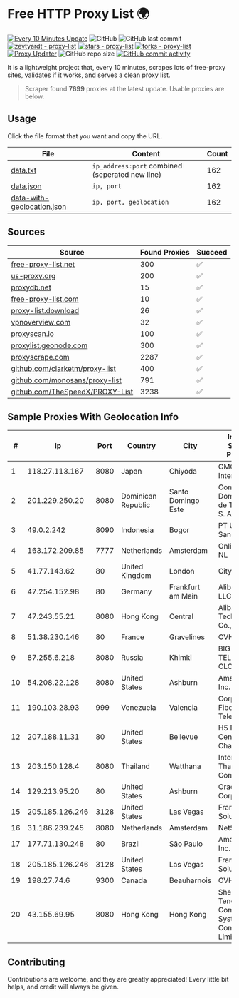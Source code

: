 
# Free HTTP Proxy List 🌍

[![Every 10 Minutes Update](https://github.com/mertguvencli/http-proxy-list/actions/workflows/main.yml/badge.svg?branch=main)](https://github.com/mertguvencli/http-proxy-list/actions/workflows/main.yml)
![GitHub](https://img.shields.io/github/license/mertguvencli/http-proxy-list)
![GitHub last commit](https://img.shields.io/github/last-commit/mertguvencli/http-proxy-list)
[![zevtyardt - proxy-list](https://img.shields.io/static/v1?label=zevtyardt&message=proxy-list&color=blue&logo=github)](https://github.com/zevtyardt/proxy-list "Go to GitHub repo")
[![stars - proxy-list](https://img.shields.io/github/stars/zevtyardt/proxy-list?style=social)](https://github.com/zevtyardt/proxy-list)
[![forks - proxy-list](https://img.shields.io/github/forks/zevtyardt/proxy-list?style=social)](https://github.com/zevtyardt/proxy-list)
[![Proxy Updater](https://github.com/zevtyardt/proxy-list/workflows/Proxy%20Updater/badge.svg)](https://github.com/zevtyardt/proxy-list/actions?query=workflow:"Proxy+Updater")
![GitHub repo size](https://img.shields.io/github/repo-size/zevtyardt/proxy-list)
[![GitHub commit activity](https://img.shields.io/github/commit-activity/m/zevtyardt/proxy-list?logo=commits)](https://github.com/zevtyardt/proxy-list/commits/main)

It is a lightweight project that, every 10 minutes, scrapes lots of free-proxy sites, validates if it works, and serves a clean proxy list.

> Scraper found **7699** proxies at the latest update. Usable proxies are below.

## Usage

Click the file format that you want and copy the URL.

|File|Content|Count|
|----|-------|-----|
|[data.txt](https://raw.githubusercontent.com/mertguvencli/http-proxy-list/main/proxy-list/data.txt)|`ip_address:port` combined (seperated new line)|162|
|[data.json](https://raw.githubusercontent.com/mertguvencli/http-proxy-list/main/proxy-list/data.json)|`ip, port`|162|
|[data-with-geolocation.json](https://raw.githubusercontent.com/mertguvencli/http-proxy-list/main/proxy-list/data-with-geolocation.json)|`ip, port, geolocation`|162|

## Sources

|Source|Found Proxies|Succeed|
|------|-------------|-------|
|[free-proxy-list.net](https://free-proxy-list.net)|300|✅|
|[us-proxy.org](https://www.us-proxy.org)|200|✅|
|[proxydb.net](http://proxydb.net)|15|✅|
|[free-proxy-list.com](https://free-proxy-list.com/?page=&port=&type%5B%5D=http&type%5B%5D=https&up_time=0&search=Search)|10|✅|
|[proxy-list.download](https://www.proxy-list.download/HTTP)|26|✅|
|[vpnoverview.com](https://vpnoverview.com/privacy/anonymous-browsing/free-proxy-servers)|32|✅|
|[proxyscan.io](https://www.proxyscan.io)|100|✅|
|[proxylist.geonode.com](https://proxylist.geonode.com/api/proxy-list?limit=300&page=1&sort_by=lastChecked&sort_type=desc&protocols=http,https)|300|✅|
|[proxyscrape.com](https://api.proxyscrape.com/v2/?request=displayproxies&protocol=http&timeout=10000&country=all&ssl=all&anonymity=all)|2287|✅|
|[github.com/clarketm/proxy-list](https://raw.githubusercontent.com/clarketm/proxy-list/master/proxy-list-raw.txt)|400|✅|
|[github.com/monosans/proxy-list](https://raw.githubusercontent.com/monosans/proxy-list/main/proxies/http.txt)|791|✅|
|[github.com/TheSpeedX/PROXY-List](https://raw.githubusercontent.com/TheSpeedX/PROXY-List/master/http.txt)|3238|✅|


## Sample Proxies With Geolocation Info

|#|Ip|Port|Country|City|Internet Service Provider|
|-|--|----|-------|----|-------------------------|
|1|118.27.113.167|8080|Japan|Chiyoda|GMO Internet, Inc.|
|2|201.229.250.20|8080|Dominican Republic|Santo Domingo Este|Compañía Dominicana de Teléfonos S. A.|
|3|49.0.2.242|8090|Indonesia|Bogor|PT Usaha Adi Sanggoro|
|4|163.172.209.85|7777|Netherlands|Amsterdam|Online SAS NL|
|5|41.77.143.62|80|United Kingdom|London|CityNet Host|
|6|47.254.152.98|80|Germany|Frankfurt am Main|Alibaba.com LLC|
|7|47.243.55.21|8080|Hong Kong|Central|Alibaba (US) Technology Co., Ltd.|
|8|51.38.230.146|80|France|Gravelines|OVH SAS|
|9|87.255.6.218|8080|Russia|Khimki|BIG TELECOM CLOSED JSC|
|10|54.208.22.128|8080|United States|Ashburn|Amazon.com, Inc.|
|11|190.103.28.93|999|Venezuela|Valencia|Corporacion Fibex Telecom|
|12|207.188.11.31|80|United States|Bellevue|H5 Data Centers - Chandler LLC|
|13|203.150.128.4|8080|Thailand|Watthana|Internet Thailand Company Ltd|
|14|129.213.95.20|80|United States|Ashburn|Oracle Corporation|
|15|205.185.126.246|3128|United States|Las Vegas|FranTech Solutions|
|16|31.186.239.245|8080|Netherlands|Amsterdam|NetSkope Inc|
|17|177.71.130.248|80|Brazil|São Paulo|Amazon.com, Inc.|
|18|205.185.126.246|3128|United States|Las Vegas|FranTech Solutions|
|19|198.27.74.6|9300|Canada|Beauharnois|OVH SAS|
|20|43.155.69.95|8080|Hong Kong|Hong Kong|Shenzhen Tencent Computer Systems Company Limited|



## Contributing

Contributions are welcome, and they are greatly appreciated! Every
little bit helps, and credit will always be given.

